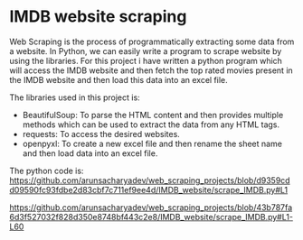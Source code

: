 # IMDB website scraping

Web Scraping is the process of programmatically extracting some data from a website. In Python, we can easily write a program to scrape website by using the libraries. For this project i have written a python program which will access the IMDB website and then fetch the top rated movies present in the IMDB website and then load this data into an excel file.

The libraries used in this project is:
* BeautifulSoup: To parse the HTML content and then provides multiple methods which can be used to extract the data from any HTML tags.
* requests: To access the desired websites.
* openpyxl: To create a new excel file and then rename the sheet name and then load data into an excel file.

The python code is:
https://github.com/arunsacharyadev/web_scraping_projects/blob/d9359cdd09590fc93fdbe2d83cbf7c711ef9ee4d/IMDB_website/scrape_IMDB.py#L1

https://github.com/arunsacharyadev/web_scraping_projects/blob/43b787fa6d3f527032f828d350e8748bf443c2e8/IMDB_website/scrape_IMDB.py#L1-L60
